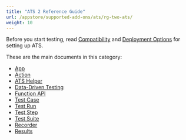 ```yaml
---
title: "ATS 2 Reference Guide"
url: /appstore/supported-add-ons/ats/rg-two-ats/
weight: 10
---
```


Before you start testing, read [Compatibility](/appstore/supported-add-ons/ats/ov-compatibility/) and [Deployment Options](/appstore/supported-add-ons/ats/ov-deployment/) for setting up ATS.

These are the main documents in this category:

* [App](/appstore/supported-add-ons/ats/rg-two-app/)
* [Action](/appstore/supported-add-ons/ats/rg-two-action/)
* [ATS Helper](/appstore/supported-add-ons/ats/rg-two-ats-helper/)
* [Data-Driven Testing](/appstore/supported-add-ons/ats/rg-two-data-driven-testing/)
* [Function API](/appstore/supported-add-ons/ats/rg-two-function-api/)
* [Test Case](/appstore/supported-add-ons/ats/rg-two-test-case/)
* [Test Run](/appstore/supported-add-ons/ats/rg-two-test-run/)
* [Test Step](/appstore/supported-add-ons/ats/rg-two-test-step/)
* [Test Suite](/appstore/supported-add-ons/ats/rg-two-test-suite/)
* [Recorder](/appstore/supported-add-ons/ats/rg-two-recorder/)
* [Results](/appstore/supported-add-ons/ats/rg-two-results/)
